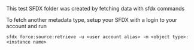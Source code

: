 This test SFDX folder was created by fetching data with sfdx commands

To fetch another metadata type, setup your SFDX with a login to your account and run
```
sfdx force:source:retrieve -u <user account alias> -m <object type>:<instance name>
```
